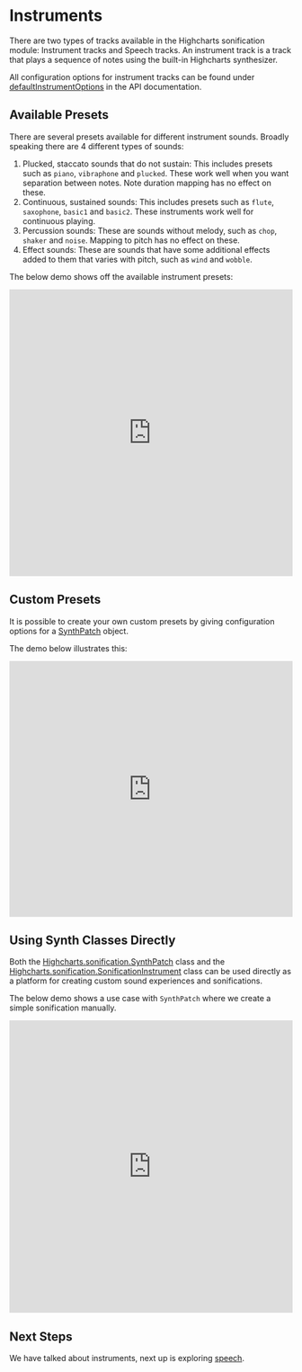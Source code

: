 Instruments
===

There are two types of tracks available in the Highcharts sonification module: Instrument tracks and Speech tracks. An instrument track is a track that plays a sequence of notes using the built-in Highcharts synthesizer.

All configuration options for instrument tracks can be found under [defaultInstrumentOptions](https://api.highcharts.com/highcharts/sonification.defaultInstrumentOptions) in the API documentation.

Available Presets
-----------------

There are several presets available for different instrument sounds. Broadly speaking there are 4 different types of sounds:

1. Plucked, staccato sounds that do not sustain: This includes presets such as `piano`, `vibraphone` and `plucked`. These work well when you want separation between notes. Note duration mapping has no effect on these.
2. Continuous, sustained sounds: This includes presets such as `flute`, `saxophone`, `basic1` and `basic2`. These instruments work well for continuous playing.
3. Percussion sounds: These are sounds without melody, such as `chop`, `shaker` and `noise`. Mapping to pitch has no effect on these.
4. Effect sounds: These are sounds that have some additional effects added to them that varies with pitch, such as `wind` and `wobble`.

The below demo shows off the available instrument presets:

<iframe style="width: 100%; height: 510px; border: none;" src=https://www.highcharts.com/samples/embed/highcharts/demo/all-instruments allow="fullscreen"></iframe>

Custom Presets
--------------

It is possible to create your own custom presets by giving configuration options for a [SynthPatch](https://api.highcharts.com/class-reference/Highcharts.SynthPatchOptionsObject) object.

The demo below illustrates this:

<iframe style="width: 100%; height: 455px; border: none;" src=https://www.highcharts.com/samples/embed/highcharts/sonification/custom-instrument allow="fullscreen"></iframe>

Using Synth Classes Directly
----------------------------

Both the [Highcharts.sonification.SynthPatch](https://api.highcharts.com/class-reference/Highcharts.SynthPatch) class and the [Highcharts.sonification.SonificationInstrument](https://api.highcharts.com/class-reference/Highcharts.SonificationInstrument) class can be used directly as a platform for creating custom sound experiences and sonifications.

The below demo shows a use case with `SynthPatch` where we create a simple sonification manually.

<iframe style="width: 100%; height: 520px; border: none;" src=https://www.highcharts.com/samples/embed/highcharts/sonification/manual-using-synth allow="fullscreen"></iframe>

Next Steps
----------
We have talked about instruments, next up is exploring [speech](https://www.highcharts.com/docs/sonification/speech).
